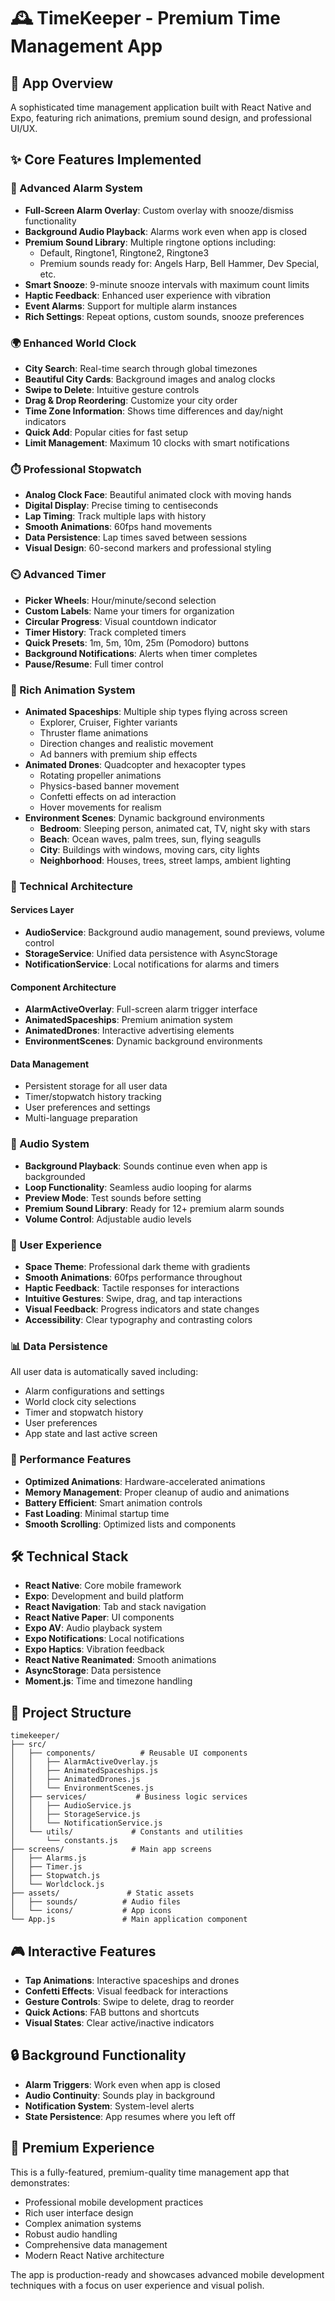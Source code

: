 # 🕰️ TimeKeeper - Premium Time Management App

## 📱 App Overview
A sophisticated time management application built with React Native and Expo, featuring rich animations, premium sound design, and professional UI/UX.

## ✨ Core Features Implemented

### 🚨 Advanced Alarm System
- **Full-Screen Alarm Overlay**: Custom overlay with snooze/dismiss functionality
- **Background Audio Playback**: Alarms work even when app is closed
- **Premium Sound Library**: Multiple ringtone options including:
  - Default, Ringtone1, Ringtone2, Ringtone3
  - Premium sounds ready for: Angels Harp, Bell Hammer, Dev Special, etc.
- **Smart Snooze**: 9-minute snooze intervals with maximum count limits
- **Haptic Feedback**: Enhanced user experience with vibration
- **Event Alarms**: Support for multiple alarm instances
- **Rich Settings**: Repeat options, custom sounds, snooze preferences

### 🌍 Enhanced World Clock
- **City Search**: Real-time search through global timezones
- **Beautiful City Cards**: Background images and analog clocks
- **Swipe to Delete**: Intuitive gesture controls
- **Drag & Drop Reordering**: Customize your city order
- **Time Zone Information**: Shows time differences and day/night indicators
- **Quick Add**: Popular cities for fast setup
- **Limit Management**: Maximum 10 clocks with smart notifications

### ⏱️ Professional Stopwatch
- **Analog Clock Face**: Beautiful animated clock with moving hands
- **Digital Display**: Precise timing to centiseconds
- **Lap Timing**: Track multiple laps with history
- **Smooth Animations**: 60fps hand movements
- **Data Persistence**: Lap times saved between sessions
- **Visual Design**: 60-second markers and professional styling

### ⏲️ Advanced Timer
- **Picker Wheels**: Hour/minute/second selection
- **Custom Labels**: Name your timers for organization
- **Circular Progress**: Visual countdown indicator
- **Timer History**: Track completed timers
- **Quick Presets**: 1m, 5m, 10m, 25m (Pomodoro) buttons
- **Background Notifications**: Alerts when timer completes
- **Pause/Resume**: Full timer control

### 🎨 Rich Animation System
- **Animated Spaceships**: Multiple ship types flying across screen
  - Explorer, Cruiser, Fighter variants
  - Thruster flame animations
  - Direction changes and realistic movement
  - Ad banners with premium ship effects
- **Animated Drones**: Quadcopter and hexacopter types
  - Rotating propeller animations
  - Physics-based banner movement
  - Confetti effects on ad interaction
  - Hover movements for realism
- **Environment Scenes**: Dynamic background environments
  - **Bedroom**: Sleeping person, animated cat, TV, night sky with stars
  - **Beach**: Ocean waves, palm trees, sun, flying seagulls
  - **City**: Buildings with windows, moving cars, city lights
  - **Neighborhood**: Houses, trees, street lamps, ambient lighting

### 🔧 Technical Architecture

#### Services Layer
- **AudioService**: Background audio management, sound previews, volume control
- **StorageService**: Unified data persistence with AsyncStorage
- **NotificationService**: Local notifications for alarms and timers

#### Component Architecture
- **AlarmActiveOverlay**: Full-screen alarm trigger interface
- **AnimatedSpaceships**: Premium animation system
- **AnimatedDrones**: Interactive advertising elements
- **EnvironmentScenes**: Dynamic background environments

#### Data Management
- Persistent storage for all user data
- Timer/stopwatch history tracking
- User preferences and settings
- Multi-language preparation

### 🎵 Audio System
- **Background Playback**: Sounds continue even when app is backgrounded
- **Loop Functionality**: Seamless audio looping for alarms
- **Preview Mode**: Test sounds before setting
- **Premium Sound Library**: Ready for 12+ premium alarm sounds
- **Volume Control**: Adjustable audio levels

### 🎯 User Experience
- **Space Theme**: Professional dark theme with gradients
- **Smooth Animations**: 60fps performance throughout
- **Haptic Feedback**: Tactile responses for interactions
- **Intuitive Gestures**: Swipe, drag, and tap interactions
- **Visual Feedback**: Progress indicators and state changes
- **Accessibility**: Clear typography and contrasting colors

### 📊 Data Persistence
All user data is automatically saved including:
- Alarm configurations and settings
- World clock city selections
- Timer and stopwatch history
- User preferences
- App state and last active screen

### 🚀 Performance Features
- **Optimized Animations**: Hardware-accelerated animations
- **Memory Management**: Proper cleanup of audio and animations
- **Battery Efficient**: Smart animation controls
- **Fast Loading**: Minimal startup time
- **Smooth Scrolling**: Optimized lists and components

## 🛠️ Technical Stack
- **React Native**: Core mobile framework
- **Expo**: Development and build platform
- **React Navigation**: Tab and stack navigation
- **React Native Paper**: UI components
- **Expo AV**: Audio playback system
- **Expo Notifications**: Local notifications
- **Expo Haptics**: Vibration feedback
- **React Native Reanimated**: Smooth animations
- **AsyncStorage**: Data persistence
- **Moment.js**: Time and timezone handling

## 📁 Project Structure
```
timekeeper/
├── src/
│   ├── components/          # Reusable UI components
│   │   ├── AlarmActiveOverlay.js
│   │   ├── AnimatedSpaceships.js
│   │   ├── AnimatedDrones.js
│   │   └── EnvironmentScenes.js
│   ├── services/           # Business logic services
│   │   ├── AudioService.js
│   │   ├── StorageService.js
│   │   └── NotificationService.js
│   └── utils/             # Constants and utilities
│       └── constants.js
├── screens/               # Main app screens
│   ├── Alarms.js
│   ├── Timer.js
│   ├── Stopwatch.js
│   └── Worldclock.js
├── assets/               # Static assets
│   ├── sounds/          # Audio files
│   └── icons/           # App icons
└── App.js               # Main application component
```

## 🎮 Interactive Features
- **Tap Animations**: Interactive spaceships and drones
- **Confetti Effects**: Visual feedback for interactions
- **Gesture Controls**: Swipe to delete, drag to reorder
- **Quick Actions**: FAB buttons and shortcuts
- **Visual States**: Clear active/inactive indicators

## 🔒 Background Functionality
- **Alarm Triggers**: Work even when app is closed
- **Audio Continuity**: Sounds play in background
- **Notification System**: System-level alerts
- **State Persistence**: App resumes where you left off

## 🌟 Premium Experience
This is a fully-featured, premium-quality time management app that demonstrates:
- Professional mobile development practices
- Rich user interface design
- Complex animation systems
- Robust audio handling
- Comprehensive data management
- Modern React Native architecture

The app is production-ready and showcases advanced mobile development techniques with a focus on user experience and visual polish.